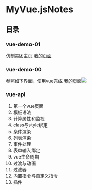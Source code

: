 # MyVue.jsNotes

## 目录

### vue-demo-01

仿制美团主页 [我的页面](http://www.brownqi.cn/2020/03/25/vue_demo01)

### vue-demo-00

参照如下界面，使用vue完成 [我的页面](http://www.brownqi.cn/2020/03/20/vue_demo00)![](https://timgsa.baidu.com/timg?image&quality=80&size=b9999_10000&sec=1584727432176&di=4b8972810f4b27f0e8070f91fea220cc&imgtype=0&src=http%3A%2F%2Fimg1.imgtn.bdimg.com%2Fit%2Fu%3D1190863061%2C1525658210%26fm%3D214%26gp%3D0.jpg)

### vue-api

1. 第一个vue页面
2. 模板语法
3. 计算属性和监视
4. class与style绑定
5. 条件渲染
6. 列表渲染
7. 事件处理
8. 表单输入绑定
9. vue生命周期
10. 过渡与动画
11. 过滤器
12. 内置指令与自定义指令
13. 插件

